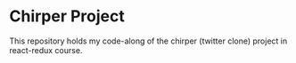 # Chirper Project

This repository holds my code-along of the chirper (twitter clone) project in react-redux course.